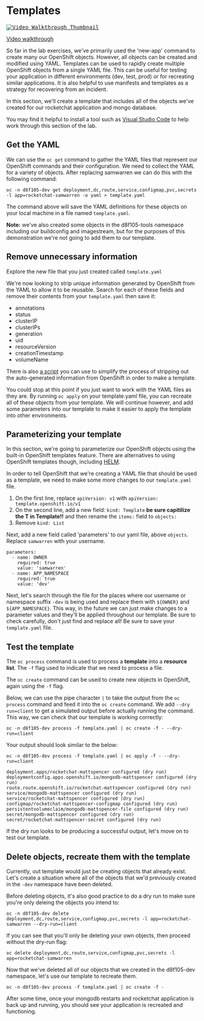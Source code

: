 # Templates

<kbd>[![Video Walkthrough Thumbnail](././images/16_templates_thumb.png)](https://youtu.be/dJchvJAIVvs)</kbd>

[Video walkthrough](https://youtu.be/dJchvJAIVvs)

So far in the lab exercises, we've primarily used the 'new-app' command to create many our OpenShift objects. However, all objects can be created and modified using YAML. Templates can be used to rapidly create multiple OpenShift objects from a single YAML file. This can be useful for testing your application in different environments (dev, test, prod) or for recreating similar applications. It is also helpful to use manifests and templates as a strategy for recovering from an incident.

In this section, we'll create a template that includes all of the objects we've created for our rocketchat application and mongo database.

You may find it helpful to install a tool such as [Visual Studio Code](https://code.visualstudio.com/) to help work through this section of the lab.

## Get the YAML

We can use the `oc get` command to gather the YAML files that represent our OpenShift commands and their configuration. We need to collect the YAML for a variety of objects. After replacing samwarren we can do this with the following command:

```
oc -n d8f105-dev get deployment,dc,route,service,configmap,pvc,secrets -l app=rocketchat-samwarren -o yaml > template.yaml
```

The command above will save the YAML definitions for these objects on your local machine in a file named `template.yaml`.

**Note:** we've also created some objects in the d8f105-tools namespace including our buildconfig and imagestream, but for the purposes of this demonstration we're not going to add them to our template.

## Remove unnecessary information

Explore the new file that you just created called `template.yaml`

We're now looking to strip unique information generated by OpenShift from the YAML to allow it to be reusable. Search for each of these fields and remove their contents from your `template.yaml` then save it:

- annotations
- status
- clusterIP
- clusterIPs
- generation
- uid
- resourceVersion
- creationTimestamp
- volumeName

There is also [a script](https://github.com/BCDevOps/openshift-wiki/blob/master/docs/ArgoCD/get_ns_resources.sh) you can use to simplify the process of stripping out the auto-generated information from OpenShift in order to make a template.

You could stop at this point if you just want to work with the YAML files as they are. By running `oc apply` on your template.yaml file, you can recreate all of these objects from your template. We will continue however, and add some parameters into our template to make it easier to apply the template into other environments.

## Parameterizing your template

In this section, we're going to parameterize our OpenShift objects using the built-in OpenShift templates feature. There are alternatives to using OpenShift templates though, including [HELM](https://helm.sh/).

In order to tell OpenShift that we're creating a YAML file that should be used as a template, we need to make some more changes to our `template.yaml` file.

1. On the first line, replace `apiVersion: v1` with `apiVersion: template.openshift.io/v1`
2. On the second line, add a new field: `kind: Template` **be sure capitilize the T in Template!!** and then rename the `items:` field to `objects:`
3. Remove `kind: List`

Next, add a new field called 'parameters' to our yaml file, above `objects`. Replace `samwarren` with your username.

```
parameters:
  - name: OWNER
    required: true
    value: 'samwarren'
  - name: APP_NAMESPACE
    required: true
    value: 'dev'
```

Next, let's search through the file for the places where our username or namespace suffix `-dev` is being used and replace them with `${OWNER}` and `${APP_NAMESPACE}`. This way, in the future we can just make changes to a parameter values and they'll be applied throughout our template. Be sure to check carefully, don't just find and replace all! Be sure to save your `template.yaml` file.

## Test the template

The `oc process` command is used to process a **template** into a **resource list**. The `-f` flag used to indicate that we need to process a file.

The `oc create` command can be used to create new objects in OpenShift, again using the `-f` flag.

Below, we can use the pipe character `|` to take the output from the `oc process` command and feed it into the `oc create` command. We add `--dry run=client` to get a simulated output before actually running the command. This way, we can check that our template is working correctly:

`oc -n d8f105-dev process -f template.yaml | oc create -f - --dry-run=client`

Your output should look similar to the below:

```
oc -n d8f105-dev process -f template.yaml | oc apply -f - --dry-run=client

deployment.apps/rocketchat-mattspencer configured (dry run)
deploymentconfig.apps.openshift.io/mongodb-mattspencer configured (dry run)
route.route.openshift.io/rocketchat-mattspencer configured (dry run)
service/mongodb-mattspencer configured (dry run)
service/rocketchat-mattspencer configured (dry run)
configmap/rocketchat-mattspencer-configmap configured (dry run)
persistentvolumeclaim/mongodb-mattspencer-file configured (dry run)
secret/mongodb-mattspencer configured (dry run)
secret/rocketchat-mattspencer-secret configured (dry run)
```

If the dry run looks to be producing a successful output, let's move on to test our template.

## Delete objects, recreate them with the template

Currently, out template would just be creating objects that already exist. Let's create a situation where all of the objects that we'd previously created in the `-dev` namespace have been deleted.

Before deleting objects, it's also good practice to do a dry run to make sure you're only deleing the objects you intend to:

`oc -n d8f105-dev delete deployment,dc,route,service,configmap,pvc,secrets -l app=rocketchat-samwarren --dry-run=client`

If you can see that you'll only be deleting your own objects, then proceed without the dry-run flag:

`oc delete deployment,dc,route,service,configmap,pvc,secrets -l app=rocketchat-samwarren`

Now that we've deleted all of our objects that we created in the d8f105-dev namespace, let's use our template to recreate them.

`oc -n d8f105-dev process -f template.yaml | oc create -f - `

After some time, once your mongodb restarts and rocketchat application is back up and running, you should see your application is recreated and functioning.
